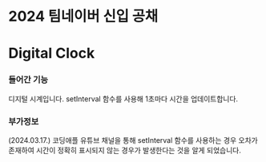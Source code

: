 2024 팀네이버 신입 공채
====================

# Digital Clock

### 들어간 기능
디지털 시계입니다. setInterval 함수를 사용해 1초마다 시간을 업데이트합니다.

### 부가정보
(2024.03.17.) 코딩애플 유튜브 채널을 통해 setInterval 함수를 사용하는 경우 오차가 존재하여 시간이 정확히 표시되지 않는 경우가 발생한다는 것을 알게 되었습니다.
